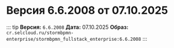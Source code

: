 # Версия 6.6.2008 от 07.10.2025

::: tip
**Версия:** `6.6.2008`
**Дата:** 07.10.2025
**Образ:** `cr.selcloud.ru/stormbpmn-enterprise/stormbpmn_fullstack_enterprise:6.6.2008`
:::
